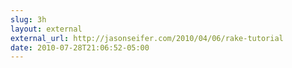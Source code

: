 ```yaml
---
slug: 3h
layout: external
external_url: http://jasonseifer.com/2010/04/06/rake-tutorial
date: 2010-07-28T21:06:52-05:00
---
```

